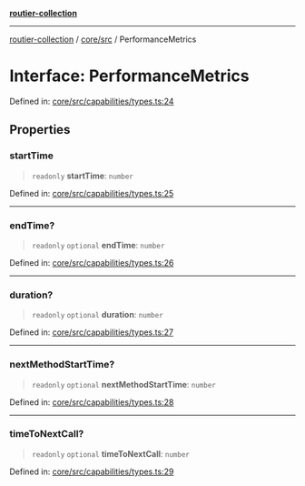 [**routier-collection**](../../../README.md)

***

[routier-collection](../../../README.md) / [core/src](../README.md) / PerformanceMetrics

# Interface: PerformanceMetrics

Defined in: [core/src/capabilities/types.ts:24](https://github.com/Agrejus/routier/blob/ae307d61bf9883ec014a438be7cbd96d2060d092/core/src/capabilities/types.ts#L24)

## Properties

### startTime

> `readonly` **startTime**: `number`

Defined in: [core/src/capabilities/types.ts:25](https://github.com/Agrejus/routier/blob/ae307d61bf9883ec014a438be7cbd96d2060d092/core/src/capabilities/types.ts#L25)

***

### endTime?

> `readonly` `optional` **endTime**: `number`

Defined in: [core/src/capabilities/types.ts:26](https://github.com/Agrejus/routier/blob/ae307d61bf9883ec014a438be7cbd96d2060d092/core/src/capabilities/types.ts#L26)

***

### duration?

> `readonly` `optional` **duration**: `number`

Defined in: [core/src/capabilities/types.ts:27](https://github.com/Agrejus/routier/blob/ae307d61bf9883ec014a438be7cbd96d2060d092/core/src/capabilities/types.ts#L27)

***

### nextMethodStartTime?

> `readonly` `optional` **nextMethodStartTime**: `number`

Defined in: [core/src/capabilities/types.ts:28](https://github.com/Agrejus/routier/blob/ae307d61bf9883ec014a438be7cbd96d2060d092/core/src/capabilities/types.ts#L28)

***

### timeToNextCall?

> `readonly` `optional` **timeToNextCall**: `number`

Defined in: [core/src/capabilities/types.ts:29](https://github.com/Agrejus/routier/blob/ae307d61bf9883ec014a438be7cbd96d2060d092/core/src/capabilities/types.ts#L29)
